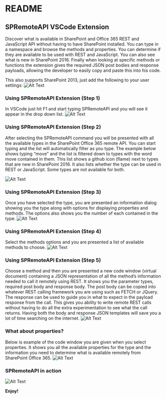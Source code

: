 # README
## SPRemoteAPI VSCode Extension 
 Discover what is available in SharePoint and Office 365 REST and JavaScript API without having to have SharePoint installed. You can type in a namespace and browse the methods and properties. You can determine if they are available to be used with REST and JavaScript. You can also see what is new in SharePoint 2016. Finally when looking at specific methods or functions the extension gives the required JSON post bodies and response payloads, allowing the developer to easily copy and paste this into his code. 
 
 This also supports SharePoint 2013, just add the following to your user settings:
 ![Alt Text](https://c2.staticflickr.com/8/7535/27458815184_30d13313c6_o.png)

### Using SPRemoteAPI Extension (Step 1)
In VSCode just hit F1 and start typing SPRemoteAPI and you will see it appear in the drop down list.
![Alt Text](https://c2.staticflickr.com/8/7631/28047195465_b8a1b7d59d_o.png)

### Using SPRemoteAPI Extension (Step 2)
After selecting the SPRemoteAPI command you will be presented with all the available types in the SharePoint Office 365 remote API. You can start typing and the list will automatically filter as you type. The example below shows typing “move” and the list is filtered down to types with the word move contained in them. This list shows a github icon (flame) next to types that are new in SharePoint 2016. It also lists whether the type can be used in REST or JavaScript. Some types are not available for both.

![Alt Text](https://c2.staticflickr.com/8/7117/27433483154_a2c1cae464_b.jpg)

### Using SPRemoteAPI Extension (Step 3)
Once you have selected the type, you are presented an information dialog showing you the type along with options for displaying properties and methods. The options also shows you the number of each contained in the type. 
![Alt Text](https://c2.staticflickr.com/8/7334/28047195335_1eaf28fdd8_b.jpg)

### Using SPRemoteAPI Extension (Step 4)
Select the methods options and you are presented a list of available methods to choose.
![Alt Text](https://c2.staticflickr.com/8/7390/28047195515_d8e37fb564_o.png)

### Using SPRemoteAPI Extension (Step 5)
Choose a method and then you are presented a new code window (virtual document) containing a JSON representation of all the method’s information needed to call it remotely using REST. It shows you the parameter types, required post body and response body. The post body can be copied into whatever REST calling framework you are using such as FETCH or JQuery. The response can be used to guide you in what to expect in the payload response from the call. This gives you ability to write remote REST calls without having to do all the extra experimentation to see what the call returns. Having both the body and response JSON templates will save you a lot of time searching on the internet.
![Alt Text](https://c2.staticflickr.com/8/7336/27969723211_275dfeb3a5_b.jpg)

### What about properties?
Below is example of the code window you are given when you select properties. It shows you all the available properties for the type and the information you need to determine what is available remotely from SharePoint Office 365.
![Alt Text](https://c2.staticflickr.com/8/7436/27969745441_2a79474539_b.jpg)

### SPRemoteAPI in action
![Alt Text](https://c2.staticflickr.com/8/7458/27907653992_724924a479_o.gif)

**Enjoy!**
